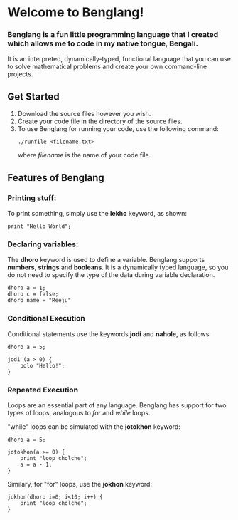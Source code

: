 # Welcome to Benglang!

### Benglang is a fun little programming language that I created which allows me to code in my native tongue, Bengali. 
It is an interpreted, dynamically-typed, functional language that you can use to solve mathematical problems and create your own command-line projects.

## Get Started

1. Download the source files however you wish.
2. Create your code file in the directory of the source files.
3. To use Benglang for running your code, use the following command:
    ```plaintext
    ./runfile <filename.txt>
    ```
    where *filename* is the name of your code file.

## Features of Benglang

### Printing stuff:
To print something, simply use the **lekho** keyword, as shown:
```plaintext
print "Hello World";
```

### Declaring variables:
The **dhoro** keyword is used to define a variable. Benglang supports **numbers**, **strings** and **booleans**. It is a dynamically typed language, so you do not need to specify the type of the data during variable declaration. 

```plaintext
dhoro a = 1;
dhoro c = false;
dhoro name = "Reeju"
```
### Conditional Execution
Conditional statements use the keywords **jodi** and **nahole**, as follows:
```plaintext
dhoro a = 5;

jodi (a > 0) {
    bolo "Hello!";
}
```

### Repeated Execution
Loops are an essential part of any language. Benglang has support for two types of loops, analogous to *for* and *while* loops.

"while" loops can be simulated with the **jotokhon** keyword:
```plaintext
dhoro a = 5;

jotokhon(a >= 0) {
    print "loop cholche";
    a = a - 1;
}
```

Similary, for "for" loops, use the **jokhon** keyword:
```plaintext
jokhon(dhoro i=0; i<10; i++) {
    print "loop cholche";
}
```
